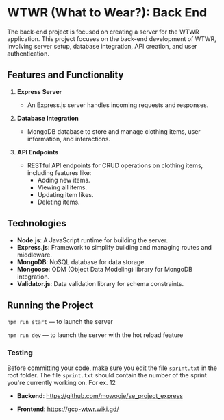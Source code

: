 # WTWR (What to Wear?): Back End

The back-end project is focused on creating a server for the WTWR application. This project focuses on the back-end development of WTWR, involving server setup, database integration, API creation, and user authentication.

## Features and Functionality

1. **Express Server**

   - An Express.js server handles incoming requests and responses.

2. **Database Integration**

   - MongoDB database to store and manage clothing items, user information, and interactions.

3. **API Endpoints**
   - RESTful API endpoints for CRUD operations on clothing items, including features like:
     - Adding new items.
     - Viewing all items.
     - Updating item likes.
     - Deleting items.

## Technologies

- **Node.js**: A JavaScript runtime for building the server.
- **Express.js**: Framework to simplify building and managing routes and middleware.
- **MongoDB**: NoSQL database for data storage.
- **Mongoose**: ODM (Object Data Modeling) library for MongoDB integration.
- **Validator.js**: Data validation library for schema constraints.

## Running the Project

`npm run start` — to launch the server

`npm run dev` — to launch the server with the hot reload feature

### Testing

Before committing your code, make sure you edit the file `sprint.txt` in the root folder. The file `sprint.txt` should contain the number of the sprint you're currently working on. For ex. 12

- **Backend**: https://github.com/mowooje/se_project_express

- **Frontend**: https://gcp-wtwr.wiki.gd/
